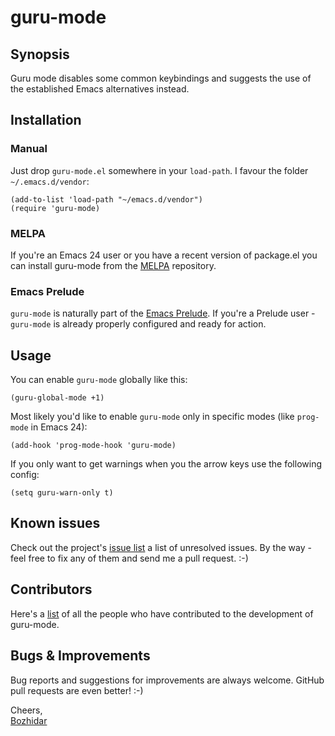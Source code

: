 # guru-mode

## Synopsis

Guru mode disables some common keybindings and suggests the use of the
established Emacs alternatives instead.

## Installation

### Manual

Just drop `guru-mode.el` somewhere in your `load-path`. I favour the
folder `~/.emacs.d/vendor`:

```emacs-lisp
(add-to-list 'load-path "~/emacs.d/vendor")
(require 'guru-mode)
```

### MELPA

If you're an Emacs 24 user or you have a recent version of package.el
you can install guru-mode from the [MELPA](https://melpa.org/) repository.

### Emacs Prelude

`guru-mode` is naturally part of the
[Emacs Prelude](https://github.com/bbatsov/prelude). If you're a Prelude
user - `guru-mode` is already properly configured and ready for
action.

## Usage

You can enable `guru-mode` globally like this:

```emacs-lisp
(guru-global-mode +1)
```

Most likely you'd like to enable `guru-mode` only in specific modes
(like `prog-mode` in Emacs 24):

```emacs-lisp
(add-hook 'prog-mode-hook 'guru-mode)
```

If you only want to get warnings when you the arrow keys use the following config:

```emacs-lisp
(setq guru-warn-only t)
```

## Known issues

Check out the project's
[issue list](https://github.com/bbatsov/guru-mode/issues?sort=created&direction=desc&state=open)
a list of unresolved issues. By the way - feel free to fix any of them
and send me a pull request. :-)

## Contributors

Here's a [list](https://github.com/bbatsov/guru-mode/contributors) of
all the people who have contributed to the development of guru-mode.

## Bugs & Improvements

Bug reports and suggestions for improvements are always
welcome. GitHub pull requests are even better! :-)

Cheers,<br/>
[Bozhidar](http://twitter.com/bbatsov)
